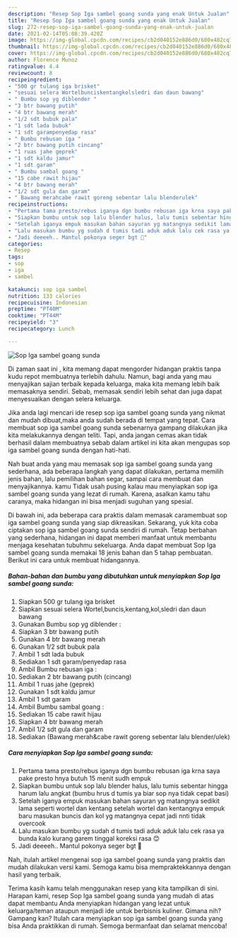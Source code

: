 ```yaml
---
description: "Resep Sop Iga sambel goang sunda yang enak Untuk Jualan"
title: "Resep Sop Iga sambel goang sunda yang enak Untuk Jualan"
slug: 272-resep-sop-iga-sambel-goang-sunda-yang-enak-untuk-jualan
date: 2021-02-14T05:08:39.420Z
image: https://img-global.cpcdn.com/recipes/cb2d040152e886d0/680x482cq70/sop-iga-sambel-goang-sunda-foto-resep-utama.jpg
thumbnail: https://img-global.cpcdn.com/recipes/cb2d040152e886d0/680x482cq70/sop-iga-sambel-goang-sunda-foto-resep-utama.jpg
cover: https://img-global.cpcdn.com/recipes/cb2d040152e886d0/680x482cq70/sop-iga-sambel-goang-sunda-foto-resep-utama.jpg
author: Florence Munoz
ratingvalue: 4.4
reviewcount: 8
recipeingredient:
- "500 gr tulang iga brisket"
- "sesuai selera Wortelbunciskentangkolsledri dan daun bawang"
- " Bumbu sop yg diblender "
- "3 btr bawang putih"
- "4 btr bawang merah"
- "1/2 sdt bubuk pala"
- "1 sdt lada bubuk"
- "1 sdt garampenyedap rasa"
- " Bumbu rebusan iga "
- "2 btr bawang putih cincang"
- "1 ruas jahe geprek"
- "1 sdt kaldu jamur"
- "1 sdt garam"
- " Bumbu sambal goang "
- "15 cabe rawit hijau"
- "4 btr bawang merah"
- "1/2 sdt gula dan garam"
- " Bawang merahcabe rawit goreng sebentar lalu blenderulek"
recipeinstructions:
- "Pertama tama presto/rebus iganya dgn bumbu rebusan iga krna saya pake presto hnya butuh 15 menit sudh empuk"
- "Siapkan bumbu untuk sop lalu blender halus, lalu tumis sebentar hingga harum lalu angkat (bumbu hrus d tumis ya biar sop nya tidak cepat basi)"
- "Setelah iganya empuk masukan bahan sayuran yg matangnya sedikit lama seperti wortel dan kentang setelah wortel dan kentangnya empuk baru masukan buncis dan kol yg matangnya cepat jadi nnti tidak overcook"
- "Lalu masukan bumbu yg sudah d tumis tadi aduk aduk lalu cek rasa ya bunda kalo kurang garem tinggal koreksi rasa 😊"
- "Jadi deeeeh.. Mantul pokonya seger bgt 🥰"
categories:
- Resep
tags:
- sop
- iga
- sambel

katakunci: sop iga sambel 
nutrition: 133 calories
recipecuisine: Indonesian
preptime: "PT40M"
cooktime: "PT44M"
recipeyield: "3"
recipecategory: Lunch

---
```



![Sop Iga sambel goang sunda](https://img-global.cpcdn.com/recipes/cb2d040152e886d0/680x482cq70/sop-iga-sambel-goang-sunda-foto-resep-utama.jpg)

Di zaman  saat ini , kita memang dapat mengorder hidangan praktis tanpa kudu repot membuatnya terlebih dahulu. Namun, bagi anda yang mau menyajikan sajian terbaik kepada keluarga, maka kita memang lebih baik memasaknya sendiri. Sebab, memasak sendiri lebih sehat dan juga dapat menyesuaikan dengan selera keluarga.

Jika anda lagi mencari ide resep sop iga sambel goang sunda yang nikmat dan mudah dibuat,maka anda sudah berada di tempat yang tepat. Cara membuat sop iga sambel goang sunda  sebenarnya gampang dilakukan jika kita melakukannya dengan teliti. Tapi, anda jangan cemas akan tidak berhasil dalam membuatnya 
sebab dalam artikel ini kita akan mengupas sop iga sambel goang sunda dengan hati-hati.  



Nah buat anda yang mau memasak sop iga sambel goang sunda yang sederhana, ada beberapa langkah yang dapat dilakukan, pertama memilih jenis bahan, lalu pemilihan bahan segar, sampai cara membuat dan menyajikannya. kamu Tidak usah pusing kalau mau menyiapkan sop iga sambel goang sunda yang lezat di rumah. Karena, asalkan kamu  tahu caranya, maka hidangan ini bisa menjadi suguhan yang spesial.

Di bawah ini, ada beberapa cara praktis  dalam memasak caramembuat sop iga sambel goang sunda yang siap dikreasikan. Sekarang, yuk kita coba ciptakan sop iga sambel goang sunda sendiri di rumah. Tetap berbahan yang sederhana, hidangan ini dapat memberi manfaat untuk membantu menjaga kesehatan tubuhmu sekeluarga. Anda dapat membuat Sop Iga sambel goang sunda memakai 18 jenis bahan dan 5 tahap pembuatan. Berikut ini cara untuk membuat hidangannya.

<!--inarticleads1-->

##### Bahan-bahan dan bumbu yang dibutuhkan untuk menyiapkan Sop Iga sambel goang sunda:

1. Siapkan 500 gr tulang iga brisket
1. Siapkan sesuai selera Wortel,buncis,kentang,kol,sledri dan daun bawang
1. Gunakan  Bumbu sop yg diblender :
1. Siapkan 3 btr bawang putih
1. Gunakan 4 btr bawang merah
1. Gunakan 1/2 sdt bubuk pala
1. Ambil 1 sdt lada bubuk
1. Sediakan 1 sdt garam/penyedap rasa
1. Ambil  Bumbu rebusan iga :
1. Sediakan 2 btr bawang putih (cincang)
1. Ambil 1 ruas jahe (geprek)
1. Gunakan 1 sdt kaldu jamur
1. Ambil 1 sdt garam
1. Ambil  Bumbu sambal goang :
1. Sediakan 15 cabe rawit hijau
1. Siapkan 4 btr bawang merah
1. Ambil 1/2 sdt gula dan garam
1. Sediakan  (Bawang merah&amp;cabe rawit goreng sebentar lalu blender/ulek)




<!--inarticleads2-->

##### Cara menyiapkan Sop Iga sambel goang sunda:

1. Pertama tama presto/rebus iganya dgn bumbu rebusan iga krna saya pake presto hnya butuh 15 menit sudh empuk
1. Siapkan bumbu untuk sop lalu blender halus, lalu tumis sebentar hingga harum lalu angkat (bumbu hrus d tumis ya biar sop nya tidak cepat basi)
1. Setelah iganya empuk masukan bahan sayuran yg matangnya sedikit lama seperti wortel dan kentang setelah wortel dan kentangnya empuk baru masukan buncis dan kol yg matangnya cepat jadi nnti tidak overcook
1. Lalu masukan bumbu yg sudah d tumis tadi aduk aduk lalu cek rasa ya bunda kalo kurang garem tinggal koreksi rasa 😊
1. Jadi deeeeh.. Mantul pokonya seger bgt 🥰




Nah, itulah artikel mengenai  sop iga sambel goang sunda  yang praktis dan mudah dilakukan versi kami. Semoga kamu bisa mempraktekkannya dengan hasil yang terbaik. 

Terima kasih kamu telah menggunakan resep yang kita tampilkan di sini. Harapan kami, resep  Sop Iga sambel goang sunda yang mudah di atas dapat membantu Anda menyiapkan hidangan yang lezat untuk keluarga/teman ataupun menjadi ide untuk berbisnis kuliner. Gimana nih? Gampang kan? Itulah cara menyiapkan sop iga sambel goang sunda yang bisa Anda praktikkan di rumah. Semoga bermanfaat dan selamat mencoba!


